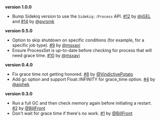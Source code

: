 **version 1.0.0**
- Bump Sidekiq version to use the `Sidekiq::Process` API. [#12] by [@iGEL] and [#14] by [@pyrsmk]

**version 0.5.0**
- Option to skip shutdown on specific conditions (for example, for a specific job type). [#9] by [@msxavi]
- Ensure ProcessSet is up-to-date before checking for process that will need grace time. [#10] by [@msxavi]

**version 0.4.0**
- Fix grace time not getting honored. [#8] by [@VindictivePotato]
- Add gc option and support Float::INFINITY for grace_time option. [#4] by [@aishek]

**version 0.3.0**
- Run a full GC and then check memory again before initiating a restart. [#2] by [@BillFront]
- Don't wait for grace time if there's no work. [#1] by [@BillFront]

<!-- REFERENCES -->

[#1]: https://github.com/klaxit/sidekiq-worker-killer/pull/1
[#2]: https://github.com/klaxit/sidekiq-worker-killer/pull/2
[#4]: https://github.com/klaxit/sidekiq-worker-killer/pull/4
[#8]: https://github.com/klaxit/sidekiq-worker-killer/pull/8
[#9]: https://github.com/klaxit/sidekiq-worker-killer/pull/9
[#10]: https://github.com/klaxit/sidekiq-worker-killer/pull/10
[#12]: https://github.com/klaxit/sidekiq-worker-killer/pull/12
[#14]: https://github.com/klaxit/sidekiq-worker-killer/pull/14

[@aishek]: https://github.com/aishek
[@BillFront]: https://github.com/BillFront
[@iGEL]: https://github.com/iGEL
[@msxavi]: https://github.com/msxavi
[@pyrsmk]: https://github.com/pyrsmk
[@VindictivePotato]: https://github.com/VindictivePotato
